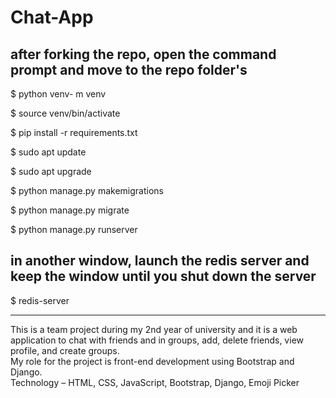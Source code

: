 # Chat-App

## after forking the repo, open the command prompt and move to the repo folder's
$ python venv- m venv

$ source venv/bin/activate

$ pip install -r requirements.txt

$ sudo apt update

$ sudo apt upgrade

$ python manage.py makemigrations

$ python manage.py migrate

$ python manage.py runserver

## in another window, launch the redis server and keep the window until you shut down the server
$ redis-server

-----

This is a team project during my 2nd year of university and it is a web application to chat with friends and in groups, add, delete friends, view profile, and create groups.  
My role for the project is front-end development using Bootstrap and Django.  
Technology – HTML, CSS, JavaScript, Bootstrap, Django, Emoji Picker
